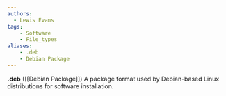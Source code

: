 ```yaml
---
authors:
  - Lewis Evans
tags:
    - Software
    - File_types
aliases:
    - .deb
    - Debian Package
---
```

**.deb** ([[Debian Package]]) A package format used by Debian-based Linux distributions for software installation.
